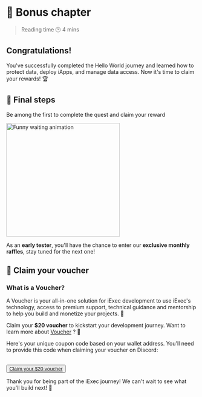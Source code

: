 # 🎉 Bonus chapter

> Reading time 🕒 4 mins

<div class="hero">
  <div class="hero-content">
    <h2>Congratulations!</h2>
    <p>You've successfully completed the Hello World journey and learned how to protect data, deploy iApps, and manage data access. Now it's time to claim your rewards! 🏆</p>
  </div>
</div>

## 🏁 Final steps

Be among the first to complete the quest and claim your reward

<div class="waiting-gif">
  <img src="https://media3.giphy.com/media/v1.Y2lkPTc5MGI3NjExZHp6OHlxcnE1bTlxcmt6enJiNm4zMnphNWJ5bmlkaDZvaGxqaHRhcCZlcD12MV9pbnRlcm5hbF9naWZfYnlfaWQmY3Q9Zw/QhjR3MG9ZFfjB6BtIZ/giphy.gif" alt="Funny waiting animation" width="300" height="300" />
</div>

<div class="solution-note">
  <p>As an <strong>early tester</strong>, you'll have the chance to enter our <strong>exclusive monthly
raffles</strong>, stay tuned for the next one!</p>
</div>

## 🎁 Claim your voucher

<div>
  <h3>What is a Voucher?</h3>
  <p>A Voucher is your all-in-one solution for iExec development to use iExec's technology, access to premium support, technical guidance and mentorship to help you build and monetize your projects. 🚀</p>
  <p>Claim your <strong>$20 voucher</strong> to kickstart your development journey. Want to learn more about <a href="https://www.iex.ec/voucher" target="_blank">Voucher</a> ? 🎁</p>
</div>

<div class="coupon-section">
  <p>Here's your unique coupon code based on your wallet address. You'll need to provide this code when claiming your voucher on Discord:</p>
  <ClientOnly>
    <CouponCode />
  </ClientOnly>
</div>

<br>

<button>
  <a href="https://www.iex.ec/voucher" class="yellow-button" target="_blank" data-track="claimVoucher"
>
    Claim your $20 voucher
  </a>
</button>

<div class="solution-note green">
  <p>Thank you for being part of the iExec journey! We can't wait to see what you'll build next! 🚀</p>
</div>

<style>

</style>

